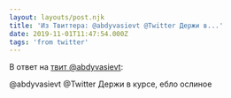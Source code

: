 ```yaml
---
layout: layouts/post.njk
title: 'Из Твиттера: @abdyvasievt @Twitter Держи в...'
date: 2019-11-01T11:47:54.000Z
tags: 'from twitter'
---
```

В ответ на [твит @abdyvasievt](https://twitter.com/_/status/1190190577150840833):

@abdyvasievt @Twitter Держи в курсе, ебло ослиное
